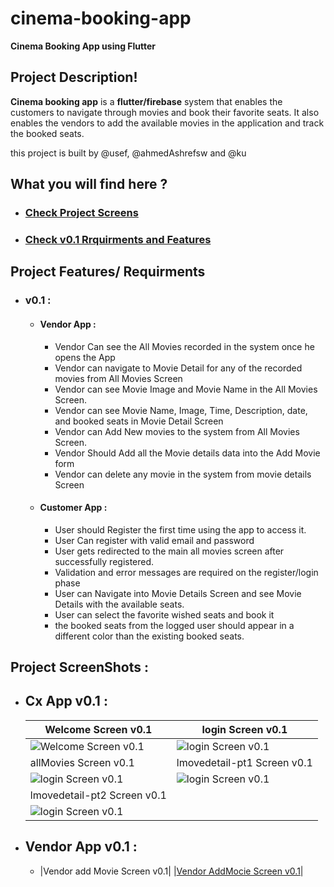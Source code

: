 # cinema-booking-app
**Cinema Booking App using Flutter**

## Project Description! 
**Cinema booking app** is a **flutter/firebase** system that enables the customers to navigate through movies and book their favorite seats.
It also enables the vendors to add the available movies in the application and track the booked seats. 

this project is built by @usef, @ahmedAshrefsw and @ku


## What you will find here ?
* ### [Check Project Screens](https://github.com/usef/cinema-booking-app#project-screenshots-)
* ### [Check v0.1 Rrquirments and Features](https://github.com/usef/cinema-booking-app#v01-)

## Project Features/ Requirments 
  * ### v0.1 : 
  
    * #### Vendor App : 
      * Vendor Can see the All Movies recorded in the system once he opens the App 
      * Vendor can navigate to Movie Detail for any of the recorded movies from All Movies Screen 
      * Vendor can see Movie Image and Movie Name in the All Movies Screen.
      * Vendor can see Movie Name, Image, Time, Description, date, and booked seats in Movie Detail Screen 
      * Vendor can Add New movies to the system from All Movies Screen.
      * Vendor Should Add all the Movie details data into the Add Movie form 
      * Vendor can delete any movie in the system from movie details Screen 

    * #### Customer App : 
      * User should Register the first time using the app to access it. 
      * User Can register with valid email and password 
      * User gets redirected to the main all movies screen after successfully registered. 
      * Validation and error messages are required on the register/login phase 
      * User can Navigate into Movie Details Screen and see Movie Details with the available seats. 
      * User can select the favorite wished seats and book it 
      * the booked seats from the logged user should appear in a different color than the existing booked seats. 

## Project ScreenShots : 
  * ## Cx App v0.1 :
    |Welcome Screen v0.1|login Screen v0.1|
    |-----------------------|---------------------|
    |![Welcome Screen v0.1](https://github.com/usef/cinema-booking-app/blob/main/Readme-imgs/welcome-screen-v0.png )| ![login Screen v0.1](https://github.com/usef/cinema-booking-app/blob/main/Readme-imgs/login-v0.png) |
    |allMovies Screen v0.1|lmovedetail-pt1 Screen v0.1|
    |![login Screen v0.1](https://github.com/usef/cinema-booking-app/blob/main/Readme-imgs/allMovies-v0.png)|![login Screen v0.1](https://github.com/usef/cinema-booking-app/blob/main/Readme-imgs/movedetail-pt1-v0.png)|
    |lmovedetail-pt2 Screen v0.1|
    |![login Screen v0.1](https://github.com/usef/cinema-booking-app/blob/main/Readme-imgs/movedetail-pt2-v0.png)|
        
   
  * ## Vendor App v0.1 :
    * |Vendor add Movie Screen v0.1|
      |[Vendor AddMocie Screen v0.1](https://github.com/usef/cinema-booking-app/blob/main/Readme-imgs/addmovie-v0.1.png)|
      
     



      
